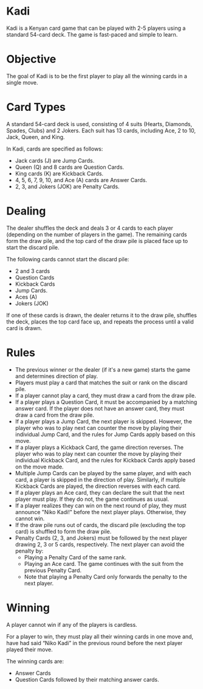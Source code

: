# Kadi
Kadi is a Kenyan card game that can be played with 2-5 players using a standard 54-card deck. The game is fast-paced and simple to learn.

# Objective
The goal of Kadi is to be the first player to play all the winning cards in a single move.

# Card Types

A standard 54-card deck is used, consisting of 4 suits (Hearts, Diamonds, Spades, Clubs) and 2 Jokers. Each suit has 13 cards, including Ace, 2 to 10, Jack, Queen, and King.

In Kadi, cards are specified as follows:
- Jack cards (J) are Jump Cards.
- Queen (Q) and 8 cards are Question Cards.
- King cards (K) are Kickback Cards.
- 4, 5, 6, 7, 9, 10, and Ace (A) cards are Answer Cards.
- 2, 3, and Jokers (JOK) are Penalty Cards.

# Dealing
The dealer shuffles the deck and deals 3 or 4 cards to each player (depending on the number of players in the game). The remaining cards form the draw pile, and the top card of the draw pile is placed face up to start the discard pile. 

The following cards cannot start the discard pile:
- 2 and 3 cards
- Question Cards
- Kickback Cards
- Jump Cards.
- Aces (A)
- Jokers (JOK)

If one of these cards is drawn, the dealer returns it to the draw pile, shuffles the deck, places the top card face up, and repeats the process until a valid card is drawn.

# Rules
- The previous winner or the dealer (if it's a new game) starts the game and determines direction of play.
- Players must play a card that matches the suit or rank on the discard pile.
- If a player cannot play a card, they must draw a card from the draw pile.
- If a player plays a Question Card, it must be accompanied by a matching answer card. If the player does not have an answer card, they must draw a card from the draw pile.
- If a player plays a Jump Card, the next player is skipped. However, the player who was to play next can counter the move by playing their individual Jump Card, and the rules for Jump Cards apply based on this move.
- If a player plays a Kickback Card, the game direction reverses. The player who was to play next can counter the move by playing their individual Kickback Card, and the rules for Kickback Cards apply based on the move made.
- Multiple Jump Cards can be played by the same player, and with each card, a player is skipped in the direction of play. Similarly, if multiple Kickback Cards are played, the direction reverses with each card.
- If a player plays an Ace card, they can declare the suit that the next player must play. If they do not, the game continues as usual.
- If a player realizes they can win on the next round of play, they must announce "Niko Kadi!" before the next player plays.  Otherwise, they cannot win.
- If the draw pile runs out of cards, the discard pile (excluding the top card) is shuffled to form the draw pile.
- Penalty Cards (2, 3, and Jokers) must be followed by the next player drawing 2, 3 or 5 cards, respectively. The next player can avoid the penalty by:
    - Playing a Penalty Card of the same rank.
    - Playing an Ace card. The game continues with the suit from the previous Penalty Card.
    - Note that playing a Penalty Card only forwards the penalty to the next player.

# Winning
A player cannot win if any of the players is cardless.

For a player to win, they must play all their winning cards in one move and, have had said “Niko Kadi” in the previous round before the next player played their move. 

The winning cards are:
-	Answer Cards
-	Question Cards followed by their matching answer cards. 


